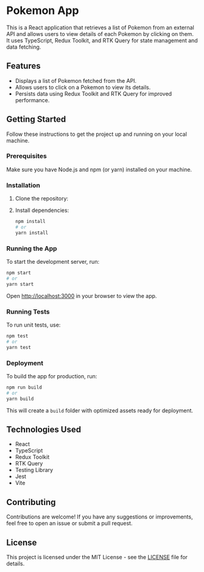 # Pokemon App

This is a React application that retrieves a list of Pokemon from an external API and allows users to view details of each Pokemon by clicking on them. It uses TypeScript, Redux Toolkit, and RTK Query for state management and data fetching.

## Features

- Displays a list of Pokemon fetched from the API.
- Allows users to click on a Pokemon to view its details.
- Persists data using Redux Toolkit and RTK Query for improved performance.

## Getting Started

Follow these instructions to get the project up and running on your local machine.

### Prerequisites

Make sure you have Node.js and npm (or yarn) installed on your machine.

### Installation

1. Clone the repository:

2. Install dependencies:
   ```bash
   npm install
   # or
   yarn install
   ```


### Running the App

To start the development server, run:

```bash
npm start
# or
yarn start
```

Open [http://localhost:3000](http://localhost:3000) in your browser to view the app.

### Running Tests

To run unit tests, use:

```bash
npm test
# or
yarn test
```

### Deployment

To build the app for production, run:

```bash
npm run build
# or
yarn build
```

This will create a `build` folder with optimized assets ready for deployment.

## Technologies Used

- React
- TypeScript
- Redux Toolkit
- RTK Query
- Testing Library
- Jest
- Vite

## Contributing

Contributions are welcome! If you have any suggestions or improvements, feel free to open an issue or submit a pull request.

## License

This project is licensed under the MIT License - see the [LICENSE](LICENSE) file for details.
